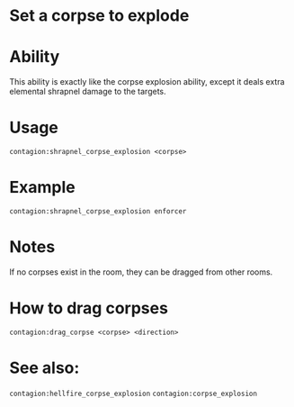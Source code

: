 # Set a corpse to explode

# Ability
This ability is exactly like the corpse explosion ability, except it deals extra elemental shrapnel damage to the targets.

# Usage
`contagion:shrapnel_corpse_explosion <corpse>`

# Example
`contagion:shrapnel_corpse_explosion enforcer`

# Notes
If no corpses exist in the room, they can be dragged from other rooms.

# How to drag corpses
`contagion:drag_corpse <corpse> <direction>`

# See also:
`contagion:hellfire_corpse_explosion`
`contagion:corpse_explosion`
